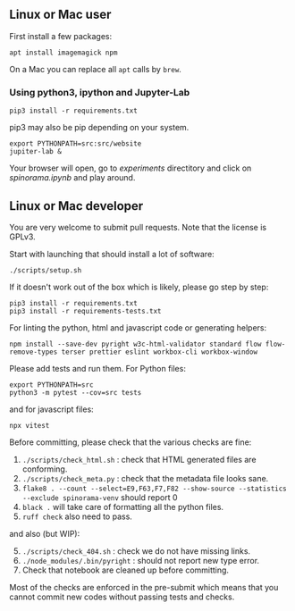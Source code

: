 ## Linux or Mac user

First install a few packages:

```
apt install imagemagick npm
```

On a Mac you can replace all `apt` calls by `brew`.

### Using python3, ipython and Jupyter-Lab

```
pip3 install -r requirements.txt
```

pip3 may also be pip depending on your system.

```
export PYTHONPATH=src:src/website
jupiter-lab &
```

Your browser will open, go to _experiments_ directitory and click on _spinorama.ipynb_ and play around.

## Linux or Mac developer

You are very welcome to submit pull requests. Note that the license is GPLv3.

Start with launching that should install a lot of software:

```
./scripts/setup.sh
```

If it doesn't work out of the box which is likely, please go step by step:

```
pip3 install -r requirements.txt
pip3 install -r requirements-tests.txt
```

For linting the python, html and javascript code or generating helpers:

```
npm install --save-dev pyright w3c-html-validator standard flow flow-remove-types terser prettier eslint workbox-cli workbox-window
```

Please add tests and run them.
For Python files:
```
export PYTHONPATH=src
python3 -m pytest --cov=src tests
```
and for javascript files:
```
npx vitest
```

Before committing, please check that the various checks are fine:

1. `./scripts/check_html.sh` : check that HTML generated files are conforming.
2. `./scripts/check_meta.py` : check that the metadata file looks sane.
3. `flake8 . --count --select=E9,F63,F7,F82 --show-source --statistics --exclude spinorama-venv` should report 0
4. `black .` will take care of formatting all the python files.
5. `ruff check` also need to pass.

and also (but WIP):

5. `./scripts/check_404.sh` : check we do not have missing links.
6. `./node_modules/.bin/pyright` : should not report new type error.
7. Check that notebook are cleaned up before committing.

Most of the checks are enforced in the pre-submit which means that
you cannot commit new codes without passing tests and checks.
